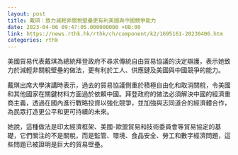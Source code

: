 ```yaml
---
layout: post
title: 戴琪︰致力減輕非關稅壁壘更有利美國與中國競爭能力
date: 2023-04-06 09:47:05.000000000 +08:00
link: https://news.rthk.hk/rthk/ch/component/k2/1695161-20230406.htm
categories: rthk
---
```


美國貿易代表戴琪為總統拜登政府不尋求傳統自由貿易協議的決定辯護，表示她致力於減輕非關稅壁壘的做法，更有利於工人、供應鏈及美國與中國競爭的能力。

戴琪出席大學演講時表示，過去的貿易協議側重於積極自由化和取消關稅，令美國和其他國家在關鍵材料方面過於依賴中國。拜登政府的做法必須解決中國的經濟重商主義，透過在國內進行戰略投資以強化競爭，並加強與志同道合的經濟體合作，為民眾打造更公平和更可持續的未來。

她說，這種做法是印太經濟框架、美國-歐盟貿易和技術委員會等貿易協定的基礎，它們關注的不是關稅，而是監管、環境、食品安全、勞工和數字經濟問題，這些問題已被證明是巨大的貿易壁壘。
